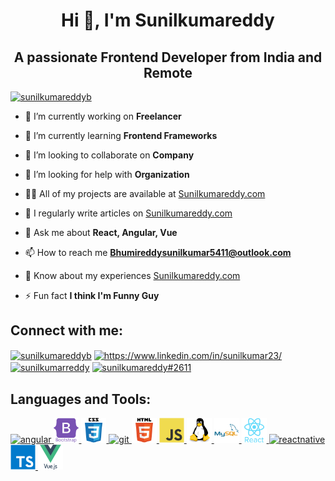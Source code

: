 <h1 align="center">Hi 👋, I'm Sunilkumareddy</h1>
<h2 align="center">A passionate Frontend Developer from India and Remote</h2>

<p align="left"> <a href="https://twitter.com/sunilkumareddyb" target="blank"><img src="https://img.shields.io/twitter/follow/sunilkumareddyb?logo=twitter&style=for-the-badge" alt="sunilkumareddyb" /></a> </p>

- 🔭 I’m currently working on **Freelancer**

- 🌱 I’m currently learning **Frontend Frameworks**

- 👯 I’m looking to collaborate on **Company**

- 🤝 I’m looking for help with **Organization**

- 👨‍💻 All of my projects are available at [Sunilkumareddy.com](Sunilkumareddy.com)

- 📝 I regularly write articles on [Sunilkumareddy.com](Sunilkumareddy.com)

- 💬 Ask me about **React, Angular, Vue**

- 📫 How to reach me **Bhumireddysunilkumar5411@outlook.com**

- 📄 Know about my experiences [Sunilkumareddy.com](Sunilkumareddy.com)

- ⚡ Fun fact **I think I'm Funny Guy**

<h2 align="left">Connect with me:</h2>
<p align="left">
<a href="https://twitter.com/sunilkumareddyb" target="blank"><img align="center" src="https://raw.githubusercontent.com/rahuldkjain/github-profile-readme-generator/master/src/images/icons/Social/twitter.svg" alt="sunilkumareddyb" height="30" width="40" /></a>
<a href="https://linkedin.com/in/https://www.linkedin.com/in/sunilkumar23/" target="blank"><img align="center" src="https://raw.githubusercontent.com/rahuldkjain/github-profile-readme-generator/master/src/images/icons/Social/linked-in-alt.svg" alt="https://www.linkedin.com/in/sunilkumar23/" height="30" width="40" /></a>
<a href="https://stackoverflow.com/users/sunilkumarreddy" target="blank"><img align="center" src="https://raw.githubusercontent.com/rahuldkjain/github-profile-readme-generator/master/src/images/icons/Social/stack-overflow.svg" alt="sunilkumarreddy" height="30" width="40" /></a>
<a href="https://discord.gg/sunilkumareddy#2611" target="blank"><img align="center" src="https://raw.githubusercontent.com/rahuldkjain/github-profile-readme-generator/master/src/images/icons/Social/discord.svg" alt="sunilkumareddy#2611" height="30" width="40" /></a>
</p>

<h2 align="left">Languages and Tools:</h2>
<p align="left"> <a href="https://angular.io" target="_blank" rel="noreferrer"> <img src="https://angular.io/assets/images/logos/angular/angular.svg" alt="angular" width="40" height="40"/> </a> <a href="https://getbootstrap.com" target="_blank" rel="noreferrer"> <img src="https://raw.githubusercontent.com/devicons/devicon/master/icons/bootstrap/bootstrap-plain-wordmark.svg" alt="bootstrap" width="40" height="40"/> </a> <a href="https://www.w3schools.com/css/" target="_blank" rel="noreferrer"> <img src="https://raw.githubusercontent.com/devicons/devicon/master/icons/css3/css3-original-wordmark.svg" alt="css3" width="40" height="40"/> </a> <a href="https://git-scm.com/" target="_blank" rel="noreferrer"> <img src="https://www.vectorlogo.zone/logos/git-scm/git-scm-icon.svg" alt="git" width="40" height="40"/> </a> <a href="https://www.w3.org/html/" target="_blank" rel="noreferrer"> <img src="https://raw.githubusercontent.com/devicons/devicon/master/icons/html5/html5-original-wordmark.svg" alt="html5" width="40" height="40"/> </a> <a href="https://developer.mozilla.org/en-US/docs/Web/JavaScript" target="_blank" rel="noreferrer"> <img src="https://raw.githubusercontent.com/devicons/devicon/master/icons/javascript/javascript-original.svg" alt="javascript" width="40" height="40"/> </a> <a href="https://www.linux.org/" target="_blank" rel="noreferrer"> <img src="https://raw.githubusercontent.com/devicons/devicon/master/icons/linux/linux-original.svg" alt="linux" width="40" height="40"/> </a> <a href="https://www.mysql.com/" target="_blank" rel="noreferrer"> <img src="https://raw.githubusercontent.com/devicons/devicon/master/icons/mysql/mysql-original-wordmark.svg" alt="mysql" width="40" height="40"/> </a> <a href="https://reactjs.org/" target="_blank" rel="noreferrer"> <img src="https://raw.githubusercontent.com/devicons/devicon/master/icons/react/react-original-wordmark.svg" alt="react" width="40" height="40"/> </a> <a href="https://reactnative.dev/" target="_blank" rel="noreferrer"> <img src="https://reactnative.dev/img/header_logo.svg" alt="reactnative" width="40" height="40"/> </a> <a href="https://www.typescriptlang.org/" target="_blank" rel="noreferrer"> <img src="https://raw.githubusercontent.com/devicons/devicon/master/icons/typescript/typescript-original.svg" alt="typescript" width="40" height="40"/> </a> <a href="https://vuejs.org/" target="_blank" rel="noreferrer"> <img src="https://raw.githubusercontent.com/devicons/devicon/master/icons/vuejs/vuejs-original-wordmark.svg" alt="vuejs" width="40" height="40"/> </a> </p>
